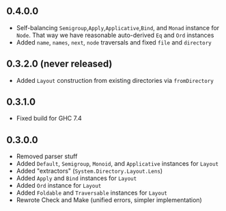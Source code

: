 0.4.0.0
-------
* Self-balancing `Semigroup`,`Apply`,`Applicative`,`Bind`, and `Monad` instance for `Node`.
  That way we have reasonable auto-derived `Eq` and `Ord` instances
* Added `name`, `names`, `next`, `node` traversals and fixed `file` and `directory`

0.3.2.0 (never released)
-------
* Added `Layout` construction from existing directories via `fromDirectory`

0.3.1.0
-------
* Fixed build for GHC 7.4

0.3.0.0
-------
* Removed parser stuff
* Added `Default`, `Semigroup`, `Monoid`, and `Applicative` instances for `Layout`
* Added "extractors" (`System.Directory.Layout.Lens`)
* Added `Apply` and `Bind` instances for `Layout`
* Added `Ord` instance for `Layout`
* Added `Foldable` and `Traversable` instances for `Layout`
* Rewrote Check and Make (unified errors, simpler implementation)
